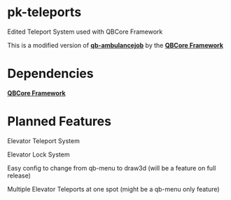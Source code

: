 # pk-teleports

Edited Teleport System used with QBCore Framework

This is a modified version of **[qb-ambulancejob](https://github.com/qbcore-framework/qb-ambulancejob)** by the **[QBCore Framework](https://github.com/qbcore-framework)**

# Dependencies

**[QBCore Framework](https://github.com/qbcore-framework)**

# Planned Features

Elevator Teleport System

Elevator Lock System

Easy config to change from qb-menu to draw3d (will be a feature on full release)

Multiple Elevator Teleports at one spot (might be a qb-menu only feature)
